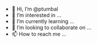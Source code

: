 - 👋 Hi, I’m @ptumbal
- 👀 I’m interested in ...
- 🌱 I’m currently learning ...
- 💞️ I’m looking to collaborate on ...
- 📫 How to reach me ...

<!---
ptumbal/ptumbal is a ✨ special ✨ repository because its `README.md` (this file) appears on your GitHub profile.
You can click the Preview link to take a look at your changes.
--->
